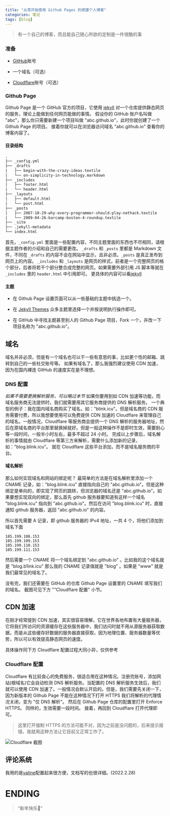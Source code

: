 ```yaml
---
title: "从零开始使用 Github Pages 的搭建个人博客"
categories: 笔记
tags: [blog]
---
```


> 有一个自己的博客，而且能自己随心所欲的定制是一件很酷的事

### 准备

*   [GitHub](https://github.com/)账号

*   一个域名（可选）

*   [Cloudflare](https://dash.cloudflare.com/)账号（可选）

### Github Page

Github Page 是一个 GitHub 官方的项目，它使用 [jekyll](http://jekyllcn.com/) 对一个仓库提供静态网页的服务，理论上能做到任何网页能做的事情。
假设你的 GitHub 账户名叫做 "abc"，那么你只需要新建一个项目叫做 "abc.github.io"，此时你就创建了一个 Github Page 的项目。
接着你就可以在浏览器访问域名 "abc.github.io" 查看你的博客内容了。

#### 目录结构

```txt
.
├── _config.yml
├── _drafts
|   ├── begin-with-the-crazy-ideas.textile
|   └── on-simplicity-in-technology.markdown
├── _includes
|   ├── footer.html
|   └── header.html
├── _layouts
|   ├── default.html
|   └── post.html
├── _posts
|   ├── 2007-10-29-why-every-programmer-should-play-nethack.textile
|   └── 2009-04-26-barcamp-boston-4-roundup.textile
├── _site
├── .jekyll-metadata
└── index.html
```

首先，`_config.yml` 里面是一些配置内容，不同主题里面的东西也不尽相同，请根据主题作者的介绍和自己的需要更改。
`_drafts` 和 `_posts` 里都是 Markdown 文件，不同在 `_drafts` 的内容不会在网站中显示，且非必须。`_posts` 是真正发布到网页上的内容。
`_includes` 和 `_layouts` 是网页的样式，前者是一个完整网页的格个部分，后者将若干个部分整合成完整的网页。如果需要外部引用 JS 脚本等就在 `_includes` 里的 `header.html` 中引用即可。
更具体的内容可以看[jekyll](http://jekyllcn.com/)

#### 主题

*   在 Github Page 设置页面可以从一些基础的主题中挑选一个。

*   在 [Jekyll Themes](http://jekyllthemes.org/) 众多主题里选择一个并按说明执行操作即可。

*   在 GitHub 中寻找主题甚至别人的 Github Page 项目，Fork 一个，并改一下项目名称为 "abc.github.io"。

## 域名

域名并非必须，但是有一个域名也可以干一些有意思的事，比如更个性的邮箱、跳转到自己的一些社交账号等。
如果有域名了，那么我强烈建议使用 CDN 加速，因为在国内裸连 GitHub 的速度实在是不理想。

### DNS 配置
*如果不需要更换解析服务，可以略过本节*
如果你要用到如 CDN 加速等功能，而域名服务商无法提供时，我们就需要用其它服务商提供的 DNS 解析服务。
一个典型的例子：我在国内域名商购买了域名，如："blink.icu"。但是域名商的 CDN 服务需要付费，所以我想要使用可以免费提供 CDN 加速的 Cloudflare 来管理自己的域名。一般情况，Cloudflare 等服务商会提供一个 DNS 解析的服务器地址，然后在原域名商的平台那里替换掉就好。但是一般这种操作不是即时生效，需要耐心等一段时间，一般半小时左右，最多不超过 24 小时。
完成以上步骤后，域名解析的事情就由 Cloudflare 等第三方来解析，需要什么添加新的记录，如："blog.blink.icu"。 就在 Cloudflare 这些平台添加，而不是域名服务商的平台。

#### 域名解析

那么如何实现域名和网站的绑定呢？
最简单的方法是在域名解析里添加一个 CNAME 记录，如："blog.blink.icu" 直接指向自己的 "abc.github.io"。但是这种绑定是单向的，即实现了网页的跳转，但浏览器的域名还是 "abc.github.io"。如果要想实现双向的绑定，那么首先 github 服务器要知道有这样一个域名 "blog.blink.icu" 指向到 "abc.github.io"。然后在访问 "blog.blink.icu" 时，直接通知 github 服务器，返回 "abc.github.io" 的内容。

所以首先需要 A 记录，即 github 服务器的 IPv4 地址，一共 4 个，将他们添加到域名下面

```
185.199.108.153
185.199.109.153
185.199.110.153
185.199.111.153
```

然后需要一个 CNAME 将一个域名绑定到 "abc.github.io" 。比如我的这个域名就是 "blog.b1ink.icu" 那么我的 CNAME 记录值就是 "blog" 。如果是 "www" 就是我们最常见的域名了。

没有完，我们还需要在 GitHub 的仓库 Github Page 设置里的 CNAME 填写我们的域名。
截图可见下方 "”Cloudflare 配置" 小节。

## CDN 加速

在刚才经常提到 CDN 加速，其实很容易理解，它在世界各地布置有大量服务器，它将我们所访问的资源缓存在这些服务器中，我们访问时就不用从源服务器获取数据，而是从这些缓存好数据的服务器直接获取，因为地理位置、服务器数量等优势，所以可以有效提高静态网页的速度。

具体操作同下方 Cloudflare 配置过程大同小异，仅供参考

### Cloudflare 配置

Cloudflare 有比较良心的免费服务，很适合用在这种情况。注册完账号，添加网站(根域名)它会自动检测 DNS 解析服务。当配置的 DNS 解析服务生效后，我们就可以使用 CDN 加速了。一般情况会默认开启的。但是，我们需要先关闭一下，因为新版本的 Github Page 不能在这种情况下打开 HTTPS 我们将解析的代理情况关闭，变为 "仅 DNS 解析"。
然后在 Github Page 仓库的配置里打开 Enforce HTTPS。 同样的，生效需要一段时间。
接着，再回到 Cloudflare 打开代理即可。

> 这里打开强制 HTTPS 的方法可能不对，因为之前是没问题的，后来提示报错。我就用这种方法让它目前又正常工作了。

![Cloudflare 截图](https://img2.imgtp.com/2024/04/14/JA9w4UO7.png)

## 评论系统

我用的是[valine](https://valine.js.org/visitor.html)配置起来很方便，文档写的也很详细。(2022.2.28)

# ENDING

> “新年快乐🧧”
